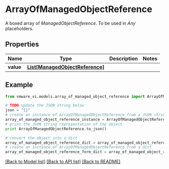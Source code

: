 # ArrayOfManagedObjectReference

A boxed array of *ManagedObjectReference*. To be used in *Any* placeholders. 

## Properties
Name | Type | Description | Notes
------------ | ------------- | ------------- | -------------
**value** | [**List[ManagedObjectReference]**](ManagedObjectReference.md) |  | 

## Example

```python
from vmware_vi.models.array_of_managed_object_reference import ArrayOfManagedObjectReference

# TODO update the JSON string below
json = "{}"
# create an instance of ArrayOfManagedObjectReference from a JSON string
array_of_managed_object_reference_instance = ArrayOfManagedObjectReference.from_json(json)
# print the JSON string representation of the object
print ArrayOfManagedObjectReference.to_json()

# convert the object into a dict
array_of_managed_object_reference_dict = array_of_managed_object_reference_instance.to_dict()
# create an instance of ArrayOfManagedObjectReference from a dict
array_of_managed_object_reference_form_dict = array_of_managed_object_reference.from_dict(array_of_managed_object_reference_dict)
```
[[Back to Model list]](../README.md#documentation-for-models) [[Back to API list]](../README.md#documentation-for-api-endpoints) [[Back to README]](../README.md)


